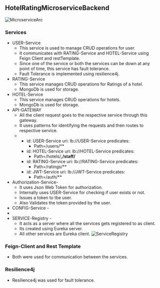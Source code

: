 ## HotelRatingMicroserviceBackend
![MicroserviceArc](https://github.com/rohan9521/HotelRatingMicroserviceBackend/assets/43091846/12cefe0f-0a18-4932-8c3f-874669949266)



### Services
 * USER-Service
   * This service is used to manage CRUD operations for user.
   * It communicates with RATING-Service and HOTEL-Service using Feign Client and restTemplate.
   * Since one of the service or both the services can be down at any point of time, this service has fault tolerance.
   * Fault Tolerance is implemented using resilience4j.
 * RATING-Service
   * This service manages CRUD operations for Ratings of a hotel.
   * MongoDb is used for storage.
 * HOTEL-Service
   * This service manages CRUD operations for hotels.
   * MongoDb is used for storage.
 * API-GATEWAY
   * All the client request goes to the respective service through this gateway.
   * It uses patterns for identifying the requests and then routes to respective service.
   *    - id: USER-Service
          uri: lb://USER-Service
          predicates:
            - Path=/users/**
        - id: HOTEL-Service
          uri: lb://HOTEL-Service
          predicates:
            - Path=/hotels/**,/staff/**
        - id: RATING-Service
          uri: lb://RATING-Service
          predicates:
            - Path=/ratings/**
        - id: JWT-Service
          uri: lb://JWT-Service
          predicates:
            - Path=/auth/**
 * Authorization-Service-
   * It uses Json Web Token for authorization.
   * Internally uses USER-Service for checking if user exists or not.
   * Issues a token to tbe user.
   * Also Validates the token provided by the user. 
 * CONFIG-Service -
 * 
 * SERVICE-Registry -
   * It acts as a server where all the services gets registered to as client.
   * Its created using Eureka server.
   * All other services are Eureka client.
    ![ServiceRegistry](https://github.com/rohan9521/HotelRatingMicroserviceBackend/assets/43091846/044410d5-64b6-4a74-8aea-4b8b3d37f774)

### Feign-Client and Rest Template
 * Both were used for communication between the services. 
### Resilience4j
 * Resilience4j was used for fault tolerance.


